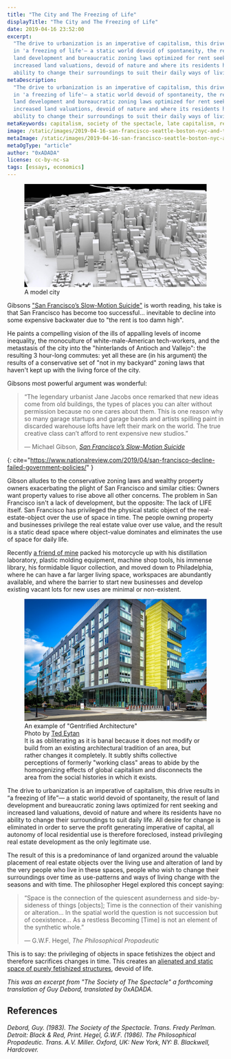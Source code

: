 ```yaml
---
title: "The City and The Freezing of Life"
displayTitle: "The City and The Freezing of Life"
date: 2019-04-16 23:52:00
excerpt:
  "The drive to urbanization is an imperative of capitalism, this drive results
  in 'a freezing of life'— a static world devoid of spontaneity, the result of
  land development and bureaucratic zoning laws optimized for rent seeking and
  increased land valuations, devoid of nature and where its residents have no
  ability to change their surroundings to suit their daily ways of living"
metaDescription:
  "The drive to urbanization is an imperative of capitalism, this drive results
  in 'a freezing of life'— a static world devoid of spontaneity, the result of
  land development and bureaucratic zoning laws optimized for rent seeking and
  increased land valuations, devoid of nature and where its residents have no
  ability to change their surroundings to suit their daily ways of living"
metaKeywords: capitalism, society of the spectacle, late capitalism, real estate
image: /static/images/2019-04-16-san-francisco-seattle-boston-nyc-and-the-freezing-of-life.jpg
metaImage: /static/images/2019-04-16-san-francisco-seattle-boston-nyc-and-the-freezing-of-life.jpg
metaOgType: "article"
author: "0xADADA"
license: cc-by-nc-sa
tags: [essays, economics]
---
```


<figure>
  <img src="/static/images/2019-04-16-san-francisco-seattle-boston-nyc-and-the-freezing-of-life.jpg" alt="A model city" title="A model city">
  <figcaption>A model city</figcaption>
</figure>

Gibsons
["San Francisco’s Slow-Motion Suicide"](https://www.nationalreview.com/2019/04/san-francisco-decline-failed-government-policies/)
is worth reading, his take is that San Francisco has become too successful...
inevitable to decline into some expensive backwater due to "the rent is too damn
high".

He paints a compelling vision of the ills of appalling levels of income
inequality, the monoculture of white-male-American tech-workers, and the
metastasis of the city into the "hinterlands of Antioch and Vallejo": the
resulting 3 hour-long commutes: yet all these are (in his argument) the results
of a conservative set of "not in my backyard" zoning laws that haven't kept up
with the living force of the city.

Gibsons most powerful argument was wonderful:

> “The legendary urbanist Jane Jacobs once remarked that new ideas come from 
> old buildings, the types of places you can alter without permission because 
> no one cares about them. This is one reason why so many garage startups and 
> garage bands and artists spilling paint in discarded warehouse lofts have 
> left their mark on the world. The true creative class can’t afford to 
> rent expensive new studios.”
> <figcaption>
>   &mdash;
>   Michael Gibson,
>   <cite>
>     <a href="https://www.nationalreview.com/2019/04/san-francisco-decline-failed-government-policies/" rel="external">
>       San Francisco’s Slow-Motion Suicide</a>
>   </cite>
> </figcaption>
{: cite="https://www.nationalreview.com/2019/04/san-francisco-decline-failed-government-policies/" }

Gibson alludes to the conservative zoning laws and wealthy property owners
exacerbating the plight of San Francisco and similar cities: Owners want
property values to rise above all other concerns. The problem in San Francisco
isn't a lack of development, but the opposite: The lack of LIFE itself. San
Francisco has privileged the physical static object of the real-estate-object
over the use of space in time. The people owning property and businesses
privilege the real estate value over use value, and the result is a static dead
space where object-value dominates and eliminates the use of space for daily
life.

Recently [a friend of mine](https://twitter.com/b_apothecary) packed his
motorcycle up with his distillation laboratory, plastic molding equipment,
machine shop tools, his immense library, his formidable liquor collection, and
moved down to Philadelphia, where he can have a far larger living space,
workspaces are abundantly available, and where the barrier to start new
businesses and develop existing vacant lots for new uses are minimal or
non-existent.

<figure>
  <img src="/static/images/2019-04-16-gentrification.jpg" alt="Gentrified Architecture" title="Gentrified Architecture">
  <figcaption>
    An example of "Gentrified Architecture" 
    <br>
    Photo by <a href="https://commons.wikimedia.org/wiki/File:Gentrified_architecture_in_Shaw_Neighborhood,_Washington,_DC_USA.jpg">Ted Eytan</a> 
    <br>
    It is as obliterating as it is banal because
    it does not modify or build from an existing architectural tradition of an area,
    but rather changes it completely. It subtly shifts collective perceptions of
    formerly "working class" areas to abide by the homogenizing effects of global
    capitalism and disconnects the area from the social histories in which it
    exists.
  </figcaption>
</figure>

The drive to urbanization is an imperative of capitalism, this drive results in
<q>a freezing of life</q>— a static world devoid of spontaneity, the result of land
development and bureaucratic zoning laws optimized for rent seeking and
increased land valuations, devoid of nature and where its residents have no
ability to change their surroundings to suit daily life. All desire for change
is eliminated in order to serve the profit generating imperative of capital, all
autonomy of local residential use is therefore foreclosed, instead privileging
real estate development as the only legitimate use.

The result of this is a predominance of land organized around the valuable
placement of real estate objects over the living use and alteration of land by
the very people who live in these spaces, people who wish to change their
surroundings over time as use-patterns and ways of living change with the
seasons and with time. The philosopher Hegel explored this concept saying:

> “Space is the connection of the quiescent asunderness and side-by-sideness of
> things [objects]; Time is the connection of their vanishing or alteration...
> In the spatial world the question is not succession but of coexistence... As a
> restless Becoming [Time] is not an element of the synthetic whole.”
> <figcaption>
>   &mdash;
>   G.W.F. Hegel,
>   <cite>The Philosophical Propadeutic</cite>
> </figcaption>

This is to say: the privileging of objects in space fetishizes the object and
therefore sacrifices changes in time. This creates an
[alienated and static space of purely fetishized structures](https://en.wikipedia.org/wiki/Gentrified_architecture),
devoid of life.

_This was an excerpt from "The Society of The Spectacle" a
forthcoming translation of Guy Debord, translated by 0xADADA._

## References

<cite class="hanging-indent">
Debord, Guy. (1983).
<em>The Society of the Spectacle</em>.
Trans. Fredy Perlman.
Detroit: Black & Red, Print.
</cite>

<cite class="hanging-indent">
Hegel, G.W.F. (1986). 
<em>The Philosophical Propadeutic</em>.
Trans. A.V. Miller.
Oxford, UK: New York, NY: B. Blackwell, Hardcover.
</cite>

<aside hidden>
  This was also posted to
  <a href="https://indieweb.xyz/en/socialtheory" class="u-syndication">/en/socialtheory</a>.
</aside>
